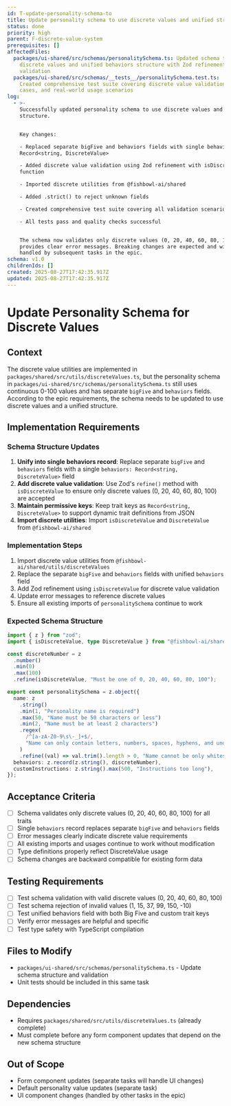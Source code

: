 ```yaml
---
id: T-update-personality-schema-to
title: Update personality schema to use discrete values and unified structure
status: done
priority: high
parent: F-discrete-value-system
prerequisites: []
affectedFiles:
  packages/ui-shared/src/schemas/personalitySchema.ts: Updated schema to use
    discrete values and unified behaviors structure with Zod refinement
    validation
  packages/ui-shared/src/schemas/__tests__/personalitySchema.test.ts:
    Created comprehensive test suite covering discrete value validation, edge
    cases, and real-world usage scenarios
log:
  - >-
    Successfully updated personality schema to use discrete values and unified
    structure. 


    Key changes:

    - Replaced separate bigFive and behaviors fields with single behaviors
    Record<string, DiscreteValue>  

    - Added discrete value validation using Zod refinement with isDiscreteValue
    function

    - Imported discrete utilities from @fishbowl-ai/shared

    - Added .strict() to reject unknown fields

    - Created comprehensive test suite covering all validation scenarios

    - All tests pass and quality checks successful


    The schema now validates only discrete values (0, 20, 40, 60, 80, 100) and
    provides clear error messages. Breaking changes are expected and will be
    handled by subsequent tasks in the epic.
schema: v1.0
childrenIds: []
created: 2025-08-27T17:42:35.917Z
updated: 2025-08-27T17:42:35.917Z
---
```


# Update Personality Schema for Discrete Values

## Context

The discrete value utilities are implemented in `packages/shared/src/utils/discreteValues.ts`, but the personality schema in `packages/ui-shared/src/schemas/personalitySchema.ts` still uses continuous 0-100 values and has separate `bigFive` and `behaviors` fields. According to the epic requirements, the schema needs to be updated to use discrete values and a unified structure.

## Implementation Requirements

### Schema Structure Updates

1. **Unify into single behaviors record**: Replace separate `bigFive` and `behaviors` fields with a single `behaviors: Record<string, DiscreteValue>` field
2. **Add discrete value validation**: Use Zod's `refine()` method with `isDiscreteValue` to ensure only discrete values (0, 20, 40, 60, 80, 100) are accepted
3. **Maintain permissive keys**: Keep trait keys as `Record<string, DiscreteValue>` to support dynamic trait definitions from JSON
4. **Import discrete utilities**: Import `isDiscreteValue` and `DiscreteValue` from `@fishbowl-ai/shared`

### Implementation Steps

1. Import discrete value utilities from `@fishbowl-ai/shared/utils/discreteValues`
2. Replace the separate `bigFive` and `behaviors` fields with unified `behaviors` field
3. Add Zod refinement using `isDiscreteValue` for discrete value validation
4. Update error messages to reference discrete values
5. Ensure all existing imports of `personalitySchema` continue to work

### Expected Schema Structure

```typescript
import { z } from "zod";
import { isDiscreteValue, type DiscreteValue } from "@fishbowl-ai/shared";

const discreteNumber = z
  .number()
  .min(0)
  .max(100)
  .refine(isDiscreteValue, "Must be one of 0, 20, 40, 60, 80, 100");

export const personalitySchema = z.object({
  name: z
    .string()
    .min(1, "Personality name is required")
    .max(50, "Name must be 50 characters or less")
    .min(2, "Name must be at least 2 characters")
    .regex(
      /^[a-zA-Z0-9\s\-_]+$/,
      "Name can only contain letters, numbers, spaces, hyphens, and underscores",
    )
    .refine((val) => val.trim().length > 0, "Name cannot be only whitespace"),
  behaviors: z.record(z.string(), discreteNumber),
  customInstructions: z.string().max(500, "Instructions too long"),
});
```

## Acceptance Criteria

- [ ] Schema validates only discrete values (0, 20, 40, 60, 80, 100) for all traits
- [ ] Single `behaviors` record replaces separate `bigFive` and `behaviors` fields
- [ ] Error messages clearly indicate discrete value requirements
- [ ] All existing imports and usages continue to work without modification
- [ ] Type definitions properly reflect DiscreteValue usage
- [ ] Schema changes are backward compatible for existing form data

## Testing Requirements

- [ ] Test schema validation with valid discrete values (0, 20, 40, 60, 80, 100)
- [ ] Test schema rejection of invalid values (1, 15, 37, 99, 150, -10)
- [ ] Test unified behaviors field with both Big Five and custom trait keys
- [ ] Verify error messages are helpful and specific
- [ ] Test type safety with TypeScript compilation

## Files to Modify

- `packages/ui-shared/src/schemas/personalitySchema.ts` - Update schema structure and validation
- Unit tests should be included in this same task

## Dependencies

- Requires `packages/shared/src/utils/discreteValues.ts` (already complete)
- Must complete before any form component updates that depend on the new schema structure

## Out of Scope

- Form component updates (separate tasks will handle UI changes)
- Default personality value updates (separate task)
- UI component changes (handled by other tasks in the epic)
